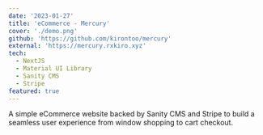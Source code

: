 ```yaml
---
date: '2023-01-27'
title: 'eCommerce - Mercury'
cover: './demo.png'
github: 'https://github.com/kirontoo/mercury'
external: 'https://mercury.rxkiro.xyz'
tech:
  - NextJS
  - Material UI Library
  - Sanity CMS
  - Stripe
featured: true
---
```


A simple eCommerce website backed by Sanity CMS and Stripe to build a seamless
user experience from window shopping to cart checkout.

